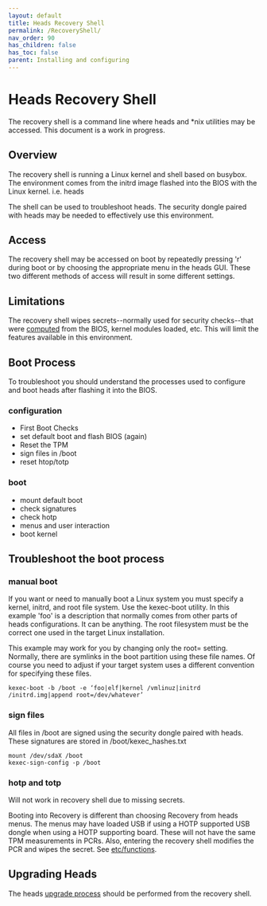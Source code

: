 ```yaml
---
layout: default
title: Heads Recovery Shell
permalink: /RecoveryShell/
nav_order: 90
has_children: false
has_toc: false
parent: Installing and configuring
---
```


Heads Recovery Shell
====

The recovery shell is a command line where heads and *nix utilities may be accessed.  This document is a work in progress. 


Overview
---

The recovery shell is running a Linux kernel and shell based on busybox.  The environment comes from the initrd image flashed into the BIOS with the Linux kernel.  i.e.  heads

The shell can be used to troubleshoot heads.  The security dongle paired with heads may be needed to effectively use this environment.


Access
----

The recovery shell may be accessed on boot by repeatedly pressing 'r' during boot or by choosing the appropriate menu in the heads GUI.  These two different methods of access will result in some different settings.


Limitations
----

The recovery shell wipes secrets--normally used for security checks--that were [computed](/Keys/#tpm-pcrs) from the BIOS, kernel modules loaded, etc. This will limit the features available in this environment.


Boot Process
----

To troubleshoot you should understand the processes used to configure and boot heads after flashing it into the BIOS.

### configuration

* First Boot Checks
* set default boot and flash BIOS (again)
* Reset the TPM
* sign files in /boot
* reset htop/totp

### boot

* mount default boot
* check signatures
* check hotp
* menus and user interaction
* boot kernel


Troubleshoot the boot process
----

### manual boot

If you want or need to manually boot a Linux system you must specify a kernel, initrd, and root file system.  Use the kexec-boot utility.  In this example 'foo' is a description that normally comes from other parts of heads configurations.  It can be anything.  The root filesystem must be the correct one used in the target Linux installation.  

This example may work for you by changing only the root= setting.  Normally, there are symlinks in the boot partition using these file names.  Of course you need to adjust if your target system uses a different convention for specifying these files.

    kexec-boot -b /boot -e ‘foo|elf|kernel /vmlinuz|initrd /initrd.img|append root=/dev/whatever’


### sign files

All files in /boot are signed using the security dongle paired with heads.  These signatures are stored in /boot/kexec_hashes.txt

    mount /dev/sdaX /boot
    kexec-sign-config -p /boot


### hotp and totp

Will not work in recovery shell due to missing secrets. 

Booting into Recovery is different than choosing Recovery from heads menus.  The menus may have loaded USB if using a HOTP supported USB dongle when using a HOTP supporting board. These will not have the same TPM measurements in PCRs. Also, entering the recovery shell modifies the PCR and wipes the secret.  See [etc/functions](https://github.com/osresearch/heads/blob/master/initrd/etc/functions).


Upgrading Heads
----

The heads [upgrade process](/Updating) should be performed from the recovery shell.